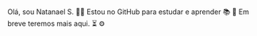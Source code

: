 Olá, sou Natanael S. 🧔🏽
Estou no GitHub para estudar e aprender 📚 📖
Em breve teremos mais aqui. ⏳ ⚙️
